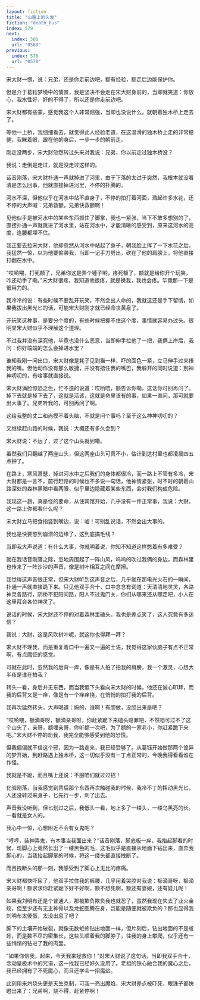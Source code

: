 ```yaml
---
layout: fiction
title: "山路上的头发"
fiction: "death_bus"
index: 579
next:
  index: 580
  url: "0580"
previous:
  index: 578
  url: "0578"
---
```

宋大财一愣，说：兄弟，还是你走前边吧，额有经验，额走后边能保护你。

但是介于葛钰梦境中的情景，我是坚决不会走在宋大财身前的，当即就笑道：你放心，我水性好，好的不得了，所以还是你走前边吧。

宋大财都有些蒙，感觉我这个人非常倔强，当即也没说什么，就朝着独木桥上走去了。

等他一上桥，我细细看去，就觉得此人经验老道，在这湿滑的独木桥上走的非常稳健，我眯着眼，跟在他的身后，一步一步的朝前走。

刚走没两步，宋大财忽然转过头来对我说：兄弟，你以前走过独木桥没？

我说：走倒是走过，就是没走过这样的。

话音刚落，宋大财扑通一声就掉进了河里，由于下落的太过于突然，我根本就没看清是怎么回事，他就直接掉进河里，不停的扑腾的。

河水不深，但他似乎在河水中站不直身子，不停的拍打着河面，溅起许多水花，还不停的大声喊：兄弟救额，兄弟快救额啊！

见他似乎是被河水中的某些东西抓住了脚掌，我也一紧张，当下不敢多想别的了，直接扑通一声就跳进了河水里，站在河水中，才能清晰的感受到，原来这河水的高度，连腰都埋不住。

我正要去拉宋大财，他却忽然从河水中站起了身子，朝我脸上挥了一下水花之后，我猛然一惊，以为他要偷袭我，当即一记手刀劈出，砍在了他的肩膀上，将他直接打翻在水中。

“哎哟喂，打死额了，兄弟你这是弄个锤子哟，疼死额了，额就是给你开个玩笑，咋还动手了嘞。”宋大财很疼，我知道他很疼，就是换我，我也会疼。毕竟那一下是很用力的。

我冷冷的说：有些时候不要乱开玩笑，不然会出人命的，我就这还是手下留情，如果我拔出黑光匕的话，可能宋大财刚才就已经命丧黄泉了。

开玩笑这种事，是要分个度的，有些时候把握不住这个度，事情就容易办过头。很明显宋大财似乎不理解这个道理。

不过我并没有深究他，毕竟也没什么恶意，当即伸手拉他了一把，我俩上岸后，我问：你好端端的怎么会掉进水里？

谁知我刚一问出口，宋大财像是耗子见到猫一样，吓的面色一紧，立马伸手过来捂我的嘴。但他动作没有那么敏捷，并没有捂住我的嘴巴，我躲开的同时说道：别神神叨叨的，有啥事就直接说。

宋大财满脸惊恐之色，忙不迭的说道：哎哟喂，额告诉你嘞，这话你可别再问了。掉下去就是掉下去了，这就是活该，这就是命里该有的事，如果一直问，那可就要出大事了。兄弟听我的，可别再问了啊。

这给我整的丈二和尚摸不着头脑，不就是问个事吗？至于这么神神叨叨的？

又继续赶山路的时候，我说：大概还有多久会到？

宋大财说：不远了，过了这个山头就到嘞。

虽然我们只翻越了两座山头，但这两座山头可真不小，估计到达村里也都凌晨四五点钟了。

在路上，寒风萧瑟，掉进河水中之后我们的身体都很冷，而一路上不管有多冷，宋大财都是一言不，前行赶路的时候也不多说一句话，他神情紧张，时不时的朝着山路深处的森林黑暗中看两眼，似乎里边隐藏着某些东西，会对我们构成危险。

我现这一趟，真是怪的要命，从住宾馆开始，几乎没有一件正常事，我说：大财，这一路上你都看什么呢？

宋大财立马把食指竖到嘴边，说：嘘！可别乱说话，不然会出大事的。

我也是快要憋到崩溃的边缘了，这到底搞毛线？

当即我大声说道：有什么大事，你就明着说，你知不知道这样憋着有多难受？

就在我话音刚落之际，忽地周围起了一阵山风，呜呜的吹过我俩的身边，而森林里也传来了一阵沙沙的声音，像是树叶相互之间在摩擦。

我觉得这声音很正常，但宋大财听到这声音之后，几乎就在那电光火石的一瞬间，扑通一声就直接跪下来。只见他双手合十，口中念念有词道：天清清地灵灵，各路神灵各路行，阴桥不犯阳间路，阳人不过鬼门关，你们从哪来还从哪走吧，小人在这里拜会各位神灵了。

说话的时候，宋大财还不停的对着森林里磕头。我也是差点笑了，这人究竟有多迷信？

我说：大财，这是风吹树叶呢，就这你也得拜一拜？

宋大财不理我，而是重复着口中一遍又一遍的土语，我觉得这家伙脑子有点不正常啊，有点魔怔的感觉。

可就在此时，忽然我的后背一痒，像是有人拍了拍我的肩膀，我一个激灵，心想大半夜是谁在拍我？

转头一看，身后并无东西，而当我低下头看向宋大财的时候，他还在诚心叩拜，而我的后背又是一痒，像是有一个痒痒挠，在悄悄的拍打我的后背。

我再次猛然转头，大声喝道：妈的，谁啊！有胆做，没胆出来是吧？

“哎哟喂，额滴哥呀，额滴亲哥呀，你赶紧跪下来磕头赔罪吧，不然咱可过不了这个山头了，亲哥，额哩亲哥，你听额一次吧，为了额的一家老小，你赶紧跪下来吧。”宋大财不停的劝我，我完全能够感受到他的恐慌。

但我偏偏就不信这个邪，因为一路走来，我已经受够了。从葛钰开始做那两个诡异的梦开始，到赶路遇上独木桥，这一切似乎没有一丁点正常的，今晚我得看看谁在作怪。

我就是不跪，而且嘴上还说：不服咱们就过过招！

化验刚落，当我感觉到背后那个东西再次触碰我的时候，我冷不丁的挥动黑光匕，人还没转过来身子，匕先行一步，刺了出去。

声音我没听到，但匕划过之后，我低头一看，地上多了一缕头，一缕乌黑亮的长。一看就是女人的。

我心中一惊，心想附近不会有女鬼吧？

“哼哼，装神弄鬼，有本事当我面出来？”话音刚落，脚底板一痒，我抬起脚看的时候，现脚心上竟然长出了一缕黑色的毛，这毛似乎是直接从地面下钻出来，直奔我脚心的，当我抬起脚掌的时候，将这一缕头都直接拽断了。

而且拽断头的那一刻，我感受到了脚心上无比的疼痛。

宋大财都快吓尿了，他双手拉住我的裤腰，几乎用着哭腔对我说：额滴哥呀，额滴亲哥啊！额求求你赶紧跪下好不好啊，额不想死啊，额还有婆娘，还有娃儿呢！

如果我刘明布还是个普通人，那被欺负欺负我也就忍了，虽然我现在失去了业火金蛟，但至少还有无主神骨以及龙蛇图腾在身，岂能是随便就被欺负的？那也显得我刘明布太傻蛋，太没出息了吧？

脚下的土壤开始破裂，就像无数蚯蚓钻出地面一样，但片刻后，钻出地面的不是蚯蚓，而是数不尽的密集长，这些头顺着我的脚脖子，往我的身上攀爬，似乎还有一些悄悄的钻进了我的肉里。

“如果你信我，起来，今天我来拯救你！”对宋大财说了这句话，当即我双手合十，念动皇极术中的咒语，这一找我已经好久没用了。老祖的铁心融合我的魔心之后，我已经拥有了不死魔心，而且还学会一招魔焰。

此刻用来灼烧头更是天生克制，可我一亮出魔焰，宋大财差点被吓死，眼珠子都快瞪出来了：兄弟啊，烧不得，赶紧停啊！